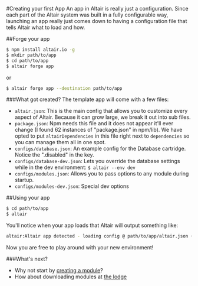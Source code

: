 #Creating your first App
An app in Altair is really just a configuration. Since each part of the Altair system was built in a fully configurable
way, launching an app really just comes down to having a configuration file that tells Altair what to load and how.

##Forge your app
```bash
$ npm install altair.io -g
$ mkdir path/to/app
$ cd path/to/app
$ altair forge app
```

or

```bash
$ altair forge app --destination path/to/app
```

###What got created?
The template app will come with a few files:

- `altair.json`: This is the main config that allows you to customize every aspect of Altair. Because it can grow large, we break it out into sub files.
- `package.json`: Npm needs this file and it does not appear it'll ever change  (I found 62 instances of "package.json" in npm/lib). We have opted to put `altairDependencies` in this file right next to `dependencies` so you can manage them all in one spot.
- `configs/database.json`: An example config for the Database cartridge. Notice the ".disabled" in the key.
- `configs/database-dev.json`: Lets you override the database settings while in the dev environment: `$ altair --env dev`
- `configs/modules.json`: Allows you to pass options to any module during startup.
- `configs/modules-dev.json`: Special dev options


##Using your app
```bash
$ cd path/to/app
$ altair
```
You'll notice when your app loads that Altair will output something like:
```bash
altair:Altair app detected - loading config @ path/to/app/altair.json +0ms
```
Now you are free to play around with your new environment!

###What's next?
* Why not start by [creating a module](firstmodule.md)?
* How about downloading modules at [the lodge](../core/vendors/altair/modules/thelodge/README.md)